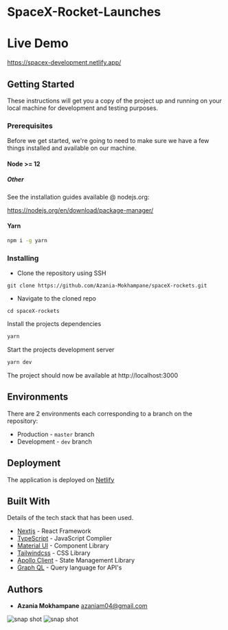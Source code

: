 # SpaceX-Rocket-Launches

# Live Demo
https://spacex-development.netlify.app/

## Getting Started

These instructions will get you a copy of the project up and running on your local machine for development and testing purposes.

### Prerequisites

Before we get started, we're going to need to make sure we have a few things installed and available on our machine.

#### Node >= 12

##### Other

See the installation guides available @ nodejs.org:

https://nodejs.org/en/download/package-manager/

#### Yarn

```bash
npm i -g yarn
```

### Installing

- Clone the repository using SSH

```
git clone https://github.com/Azania-Mokhampane/spaceX-rockets.git
```

- Navigate to the cloned repo

```
cd spaceX-rockets
```

Install the projects dependencies

```bash
yarn
```

Start the projects development server
```bash
yarn dev
````

The project should now be available at http://localhost:3000

## Environments

There are 2 environments each corresponding to a branch on the repository:

- Production - `master` branch
- Development - `dev` branch

## Deployment

The application is deployed on [Netlify](https://www.netlify.com/)

## Built With

Details of the tech stack that has been used.

- [Nextjs](https://reactjs.org/) - React Framework
- [TypeScript](https://www.typescriptlang.org/) - JavaScript Complier
- [Material UI](https://mui.com/) - Component Library
- [Tailwindcss](https://tailwindcss.com/) - CSS Library
- [Apollo Client](https://www.apollographql.com/docs/react/) - State Management Library
- [Graph QL](https://graphql.org/) - Query language for API's

## Authors

- **Azania Mokhampane** <azaniam04@gmail.com>

<img src="https://github.com/Azania-Mokhampane/spaceX-rockets/blob/dev/public/img/desktop-view.png" alt="snap shot">
<img src="https://github.com/Azania-Mokhampane/spaceX-rockets/blob/dev/public/img/mobile-view.png" alt="snap shot">
